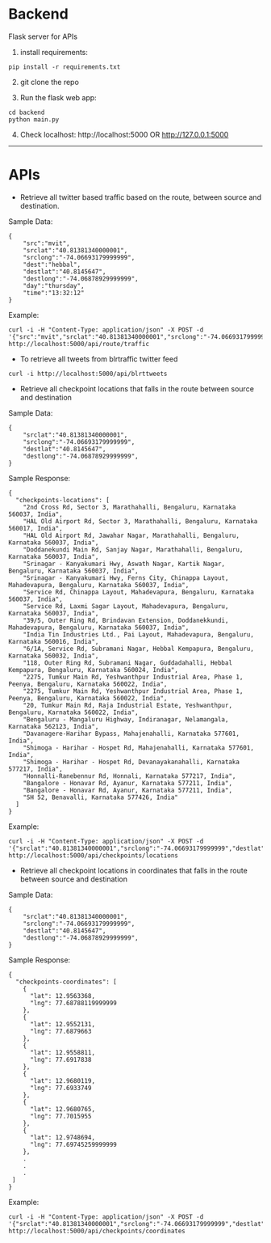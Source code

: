 # Backend
Flask server for APIs

1) install requirements:	
```
pip install -r requirements.txt
```

2) git clone the repo

3) Run the flask web app: 	
```
cd backend
python main.py
```
4) Check localhost:		http://localhost:5000 OR http://127.0.0.1:5000



---------
# APIs

- Retrieve all twitter based traffic based on the route, between source and destination.

Sample Data:
```
{
	"src":"mvit",
	"srclat":"40.81381340000001",
	"srclong":"-74.06693179999999",
	"dest":"hebbal",
	"destlat":"40.8145647",
	"destlong":"-74.06878929999999",
	"day":"thursday",
	"time":"13:32:12"
}
```

Example:
```
curl -i -H "Content-Type: application/json" -X POST -d '{"src":"mvit","srclat":"40.81381340000001","srclong":"-74.06693179999999","dest":"hebbal","destlat":"40.8145647","destlong":"-74.06878929999999","day":"thursday","time":"13:32:12"}' http://localhost:5000/api/route/traffic
```

- To retrieve all tweets from blrtraffic twitter feed

```curl -i http://localhost:5000/api/blrttweets```

- Retrieve all checkpoint locations that falls in the route between source and destination

Sample Data:
```
{
	"srclat":"40.81381340000001",
	"srclong":"-74.06693179999999",
	"destlat":"40.8145647",
	"destlong":"-74.06878929999999",
}
```
Sample Response:
```
{
  "checkpoints-locations": [
    "2nd Cross Rd, Sector 3, Marathahalli, Bengaluru, Karnataka 560037, India", 
    "HAL Old Airport Rd, Sector 3, Marathahalli, Bengaluru, Karnataka 560017, India", 
    "HAL Old Airport Rd, Jawahar Nagar, Marathahalli, Bengaluru, Karnataka 560037, India", 
    "Doddanekundi Main Rd, Sanjay Nagar, Marathahalli, Bengaluru, Karnataka 560037, India", 
    "Srinagar - Kanyakumari Hwy, Aswath Nagar, Kartik Nagar, Bengaluru, Karnataka 560037, India", 
    "Srinagar - Kanyakumari Hwy, Ferns City, Chinappa Layout, Mahadevapura, Bengaluru, Karnataka 560037, India", 
    "Service Rd, Chinappa Layout, Mahadevapura, Bengaluru, Karnataka 560037, India", 
    "Service Rd, Laxmi Sagar Layout, Mahadevapura, Bengaluru, Karnataka 560037, India", 
    "39/5, Outer Ring Rd, Brindavan Extension, Doddanekkundi, Mahadevapura, Bengaluru, Karnataka 560037, India", 
    "India Tin Industries Ltd., Pai Layout, Mahadevapura, Bengaluru, Karnataka 560016, India", 
    "6/1A, Service Rd, Subramani Nagar, Hebbal Kempapura, Bengaluru, Karnataka 560032, India", 
    "118, Outer Ring Rd, Subramani Nagar, Guddadahalli, Hebbal Kempapura, Bengaluru, Karnataka 560024, India", 
    "2275, Tumkur Main Rd, Yeshwanthpur Industrial Area, Phase 1, Peenya, Bengaluru, Karnataka 560022, India", 
    "2275, Tumkur Main Rd, Yeshwanthpur Industrial Area, Phase 1, Peenya, Bengaluru, Karnataka 560022, India", 
    "20, Tumkur Main Rd, Raja Industrial Estate, Yeshwanthpur, Bengaluru, Karnataka 560022, India", 
    "Bengaluru - Mangaluru Highway, Indiranagar, Nelamangala, Karnataka 562123, India", 
    "Davanagere-Harihar Bypass, Mahajenahalli, Karnataka 577601, India", 
    "Shimoga - Harihar - Hospet Rd, Mahajenahalli, Karnataka 577601, India", 
    "Shimoga - Harihar - Hospet Rd, Devanayakanahalli, Karnataka 577217, India", 
    "Honnalli-Ranebennur Rd, Honnali, Karnataka 577217, India", 
    "Bangalore - Honavar Rd, Ayanur, Karnataka 577211, India", 
    "Bangalore - Honavar Rd, Ayanur, Karnataka 577211, India", 
    "SH 52, Benavalli, Karnataka 577426, India"
  ]
}
```

Example:
```
curl -i -H "Content-Type: application/json" -X POST -d '{"srclat":"40.81381340000001","srclong":"-74.06693179999999","destlat":"40.8145647","destlong":"-74.06878929999999"}' http://localhost:5000/api/checkpoints/locations
```


- Retrieve all checkpoint locations in coordinates that falls in the route between source and destination

Sample Data:
```
{
	"srclat":"40.81381340000001",
	"srclong":"-74.06693179999999",
	"destlat":"40.8145647",
	"destlong":"-74.06878929999999",
}
```
Sample Response:
```
{
  "checkpoints-coordinates": [
    {
      "lat": 12.9563368, 
      "lng": 77.68788119999999
    }, 
    {
      "lat": 12.9552131, 
      "lng": 77.6879663
    }, 
    {
      "lat": 12.9558811, 
      "lng": 77.6917838
    }, 
    {
      "lat": 12.9680119, 
      "lng": 77.6933749
    }, 
    {
      "lat": 12.9680765, 
      "lng": 77.7015955
    }, 
    {
      "lat": 12.9748694, 
      "lng": 77.69745259999999
    },
    .
    .
    .
 ]
}
```

Example:
```
curl -i -H "Content-Type: application/json" -X POST -d '{"srclat":"40.81381340000001","srclong":"-74.06693179999999","destlat":"40.8145647","destlong":"-74.06878929999999"}' http://localhost:5000/api/checkpoints/coordinates
```